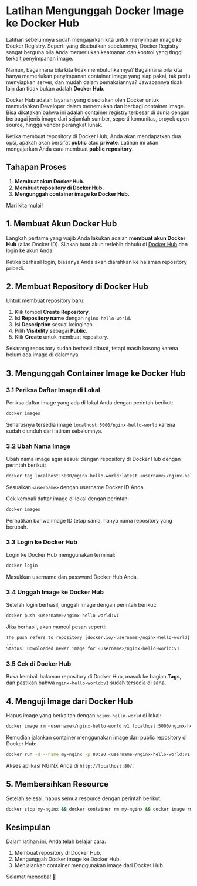 # Latihan Mengunggah Docker Image ke Docker Hub

Latihan sebelumnya sudah mengajarkan kita untuk menyimpan image ke Docker Registry. Seperti yang disebutkan sebelumnya, Docker Registry sangat berguna bila Anda memerlukan keamanan dan kontrol yang tinggi terkait penyimpanan image.

Namun, bagaimana bila kita tidak membutuhkannya? Bagaimana bila kita hanya memerlukan penyimpanan container image yang siap pakai, tak perlu menyiapkan server, dan mudah dalam pemakaiannya? Jawabannya tidak lain dan tidak bukan adalah **Docker Hub**.

Docker Hub adalah layanan yang disediakan oleh Docker untuk memudahkan Developer dalam menemukan dan berbagi container image. Bisa dikatakan bahwa ini adalah container registry terbesar di dunia dengan berbagai jenis image dari sejumlah sumber, seperti komunitas, proyek open source, hingga vendor perangkat lunak.

Ketika membuat repository di Docker Hub, Anda akan mendapatkan dua opsi, apakah akan bersifat **public** atau **private**. Latihan ini akan mengajarkan Anda cara membuat **public repository**.

## Tahapan Proses
1. **Membuat akun Docker Hub.**
2. **Membuat repository di Docker Hub.**
3. **Mengunggah container image ke Docker Hub.**

Mari kita mulai!

## 1. Membuat Akun Docker Hub
Langkah pertama yang wajib Anda lakukan adalah **membuat akun Docker Hub** (alias Docker ID). Silakan buat akun terlebih dahulu di [Docker Hub](https://hub.docker.com/) dan login ke akun Anda.

Ketika berhasil login, biasanya Anda akan diarahkan ke halaman repository pribadi.

## 2. Membuat Repository di Docker Hub
Untuk membuat repository baru:
1. Klik tombol **Create Repository**.
2. Isi **Repository name** dengan `nginx-hello-world`.
3. Isi **Description** sesuai keinginan.
4. Pilih **Visibility** sebagai **Public**.
5. Klik **Create** untuk membuat repository.

Sekarang repository sudah berhasil dibuat, tetapi masih kosong karena belum ada image di dalamnya.

## 3. Mengunggah Container Image ke Docker Hub
### 3.1 Periksa Daftar Image di Lokal
Periksa daftar image yang ada di lokal Anda dengan perintah berikut:
```sh
docker images
```
Seharusnya tersedia image `localhost:5000/nginx-hello-world` karena sudah diunduh dari latihan sebelumnya.

### 3.2 Ubah Nama Image
Ubah nama image agar sesuai dengan repository di Docker Hub dengan perintah berikut:
```sh
docker tag localhost:5000/nginx-hello-world:latest <username>/nginx-hello-world:v1
```
Sesuaikan `<username>` dengan username Docker ID Anda.

Cek kembali daftar image di lokal dengan perintah:
```sh
docker images
```
Perhatikan bahwa image ID tetap sama, hanya nama repository yang berubah.

### 3.3 Login ke Docker Hub
Login ke Docker Hub menggunakan terminal:
```sh
docker login
```
Masukkan username dan password Docker Hub Anda.

### 3.4 Unggah Image ke Docker Hub
Setelah login berhasil, unggah image dengan perintah berikut:
```sh
docker push <username>/nginx-hello-world:v1
```
Jika berhasil, akan muncul pesan seperti:
```sh
The push refers to repository [docker.io/<username>/nginx-hello-world]
...
Status: Downloaded newer image for <username>/nginx-hello-world:v1
```

### 3.5 Cek di Docker Hub
Buka kembali halaman repository di Docker Hub, masuk ke bagian **Tags**, dan pastikan bahwa `nginx-hello-world:v1` sudah tersedia di sana.

## 4. Menguji Image dari Docker Hub
Hapus image yang berkaitan dengan `nginx-hello-world` di lokal:
```sh
docker image rm <username>/nginx-hello-world:v1 localhost:5000/nginx-hello-world:latest
```
Kemudian jalankan container menggunakan image dari public repository di Docker Hub:
```sh
docker run -d --name my-nginx -p 80:80 <username>/nginx-hello-world:v1
```
Akses aplikasi NGINX Anda di `http://localhost:80/`.

## 5. Membersihkan Resource
Setelah selesai, hapus semua resource dengan perintah berikut:
```sh
docker stop my-nginx && docker container rm my-nginx && docker image rm <username>/nginx-hello-world:v1
```

## Kesimpulan
Dalam latihan ini, Anda telah belajar cara:
1. Membuat repository di Docker Hub.
2. Mengunggah Docker image ke Docker Hub.
3. Menjalankan container menggunakan image dari Docker Hub.

Selamat mencoba! 🎉

